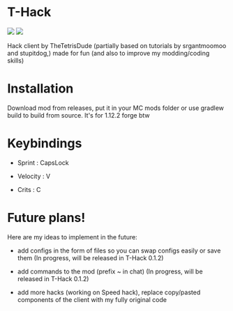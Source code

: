 # T-Hack
<img src="https://img.shields.io/github/last-commit/TetrisLitHub/T-Hack">
<img src="https://img.shields.io/github/downloads/TetrisLitHub/T-Hack/total">

Hack client by TheTetrisDude (partially based on tutorials by srgantmoomoo and stupitdog,) made for fun (and also to improve my modding/coding skills)
# Installation
Download mod from releases, put it in your MC mods folder or use gradlew build to build from source. It's for 1.12.2 forge btw
# Keybindings
- Sprint : CapsLock 

- Velocity : V 

- Crits : C 

# Future plans!
Here are my ideas to implement in the future:

- add configs in the form of files so you can swap configs easily or save them (In progress, will be released in T-Hack 0.1.2)

- add commands to the mod (prefix ~ in chat) (In progress, will be released in T-Hack 0.1.2)

- add more hacks (working on Speed hack), replace copy/pasted components of the client with my fully original code

